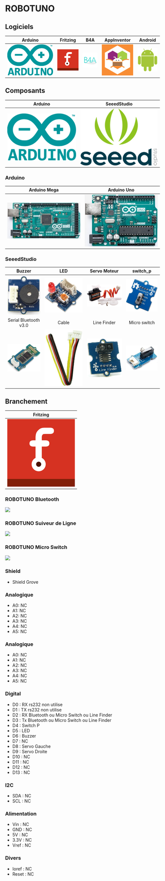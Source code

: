 # ROBOTUNO

## Logiciels
| Arduino | Fritzing | B4A | AppInventor | Android |
| :-----: | :------: | :-----: | :---------: | :-------: |
| ![](/icone/Arduino.png) | ![](/icone/Fritzing.png) | ![](/icone/B4A.png) | ![](/icone/AppInventor.png) | ![](/icone/Android.png) |

## Composants
| Arduino | SeeedStudio |
| :-----: | :------: |
| ![](/icone/Arduino.png) | ![](/icone/Seeed_Studio.png) |

### Arduino
| Arduino Mega  | Arduino Uno |
| :-------------: | :-------------: |
| ![](/composants/Arduino%20Mega.jpg) | ![](/composants/Arduino%20Uno.jpg) |

### SeeedStudio
| Buzzer | LED | Servo Moteur | switch_p |
| :-------------: | :-------------: | :-------------: | :-------------: |
| ![](/composants/SeeedStudio/Grove_Buzzer.jpg) | ![](/composants/SeeedStudio/Grove_LED.jpg) | ![](/composants/SeeedStudio/Grove_Servo.jpg) | ![](/composants/SeeedStudio/Grove_switch_p.jpg) |
| Serial Bluetooth v3.0 | Cable | Line Finder | Micro switch |
| ![](/composants/SeeedStudio/Grove_Serial_Bluetooth_v3.0.jpg) | ![](/composants/SeeedStudio/Grove_Cable.jpg) | ![](/composants/SeeedStudio/Grove_line_finder.jpg) | ![](/composants/SeeedStudio/Grove_Micro_switch.jpg)

## Branchement
| Fritzing |
| :-------------: |
| ![](/icone/Fritzing.png) |

### ROBOTUNO Bluetooth
![](/fritzing/Untitled_Sketch1.png)

### ROBOTUNO Suiveur de Ligne
![](/fritzing/Untitled_Sketch2.png)

### ROBOTUNO Micro Switch
![](/fritzing/Untitled_Sketch3.png)

### Shield
* Shield Grove

### Analogique
* A0: NC
* A1: NC
* A2: NC
* A3: NC
* A4: NC
* A5: NC

### Analogique
* A0: NC
* A1: NC
* A2: NC
* A3: NC
* A4: NC
* A5: NC

### Digital
* D0 : RX rs232 non utilise
* D1 : TX rs232 non utilise
* D2 : RX Bluetooth ou Micro Switch ou Line Finder
* D3 : Tx Bluetooth ou Micro Switch ou Line Finder
* D4 : Switch P
* D5 : LED
* D6 : Buzzer
* D7 : NC
* D8 : Servo Gauche
* D9 : Servo Droite
* D10 : NC
* D11 : NC
* D12 : NC
* D13 : NC 

### I2C
* SDA : NC
* SCL : NC

### Alimentation
* Vin : NC
* GND : NC
* 5V : NC
* 3.3V : NC
* Vref : NC

### Divers 
* Ioref : NC
* Reset : NC
